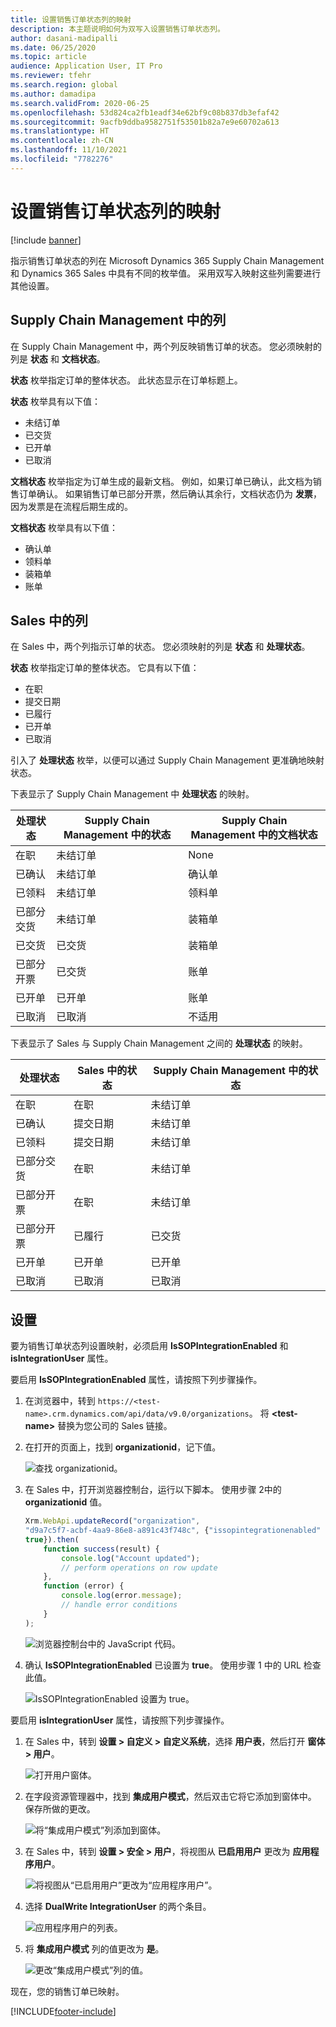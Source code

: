 ```yaml
---
title: 设置销售订单状态列的映射
description: 本主题说明如何为双写入设置销售订单状态列。
author: dasani-madipalli
ms.date: 06/25/2020
ms.topic: article
audience: Application User, IT Pro
ms.reviewer: tfehr
ms.search.region: global
ms.author: damadipa
ms.search.validFrom: 2020-06-25
ms.openlocfilehash: 53d824ca2fb1eadf34e62bf9c08b837db3efaf42
ms.sourcegitcommit: 9acfb9ddba9582751f53501b82a7e9e60702a613
ms.translationtype: HT
ms.contentlocale: zh-CN
ms.lasthandoff: 11/10/2021
ms.locfileid: "7782276"
---
```

# <a name="set-up-the-mapping-for-the-sales-order-status-columns"></a>设置销售订单状态列的映射

[!include [banner](../../includes/banner.md)]

指示销售订单状态的列在 Microsoft Dynamics 365 Supply Chain Management 和 Dynamics 365 Sales 中具有不同的枚举值。 采用双写入映射这些列需要进行其他设置。

## <a name="columns-in-supply-chain-management"></a>Supply Chain Management 中的列

在 Supply Chain Management 中，两个列反映销售订单的状态。 您必须映射的列是 **状态** 和 **文档状态**。

**状态** 枚举指定订单的整体状态。 此状态显示在订单标题上。

**状态** 枚举具有以下值：

- 未结订单
- 已交货
- 已开单
- 已取消

**文档状态** 枚举指定为订单生成的最新文档。 例如，如果订单已确认，此文档为销售订单确认。 如果销售订单已部分开票，然后确认其余行，文档状态仍为 **发票**，因为发票是在流程后期生成的。

**文档状态** 枚举具有以下值：

- 确认单
- 领料单
- 装箱单
- 账单

## <a name="columns-in-sales"></a>Sales 中的列

在 Sales 中，两个列指示订单的状态。 您必须映射的列是 **状态** 和 **处理状态**。

**状态** 枚举指定订单的整体状态。 它具有以下值：

- 在职
- 提交日期
- 已履行
- 已开单
- 已取消

引入了 **处理状态** 枚举，以便可以通过 Supply Chain Management 更准确地映射状态。

下表显示了 Supply Chain Management 中 **处理状态** 的映射。

| 处理状态   | Supply Chain Management 中的状态 | Supply Chain Management 中的文档状态 |
|---------------------|-----------------------------------|--------------------------------------------|
| 在职              | 未结订单                        | None                                       |
| 已确认           | 未结订单                        | 确认单                               |
| 已领料              | 未结订单                        | 领料单                               |
| 已部分交货 | 未结订单                        | 装箱单                               |
| 已交货           | 已交货                         | 装箱单                               |
| 已部分开票  | 已交货                         | 账单                                    |
| 已开单            | 已开单                          | 账单                                    |
| 已取消           | 已取消                         | 不适用                             |

下表显示了 Sales 与 Supply Chain Management 之间的 **处理状态** 的映射。

| 处理状态   | Sales 中的状态 | Supply Chain Management 中的状态 |
|---------------------|-----------------|-----------------------------------|
| 在职              | 在职          | 未结订单                        |
| 已确认           | 提交日期       | 未结订单                        |
| 已领料              | 提交日期       | 未结订单                        |
| 已部分交货 | 在职          | 未结订单                        |
| 已部分开票  | 在职          | 未结订单                        |
| 已部分开票  | 已履行       | 已交货                         |
| 已开单            | 已开单        | 已开单                          |
| 已取消           | 已取消       | 已取消                         |

## <a name="setup"></a>设置

要为销售订单状态列设置映射，必须启用 **IsSOPIntegrationEnabled** 和 **isIntegrationUser** 属性。

要启用 **IsSOPIntegrationEnabled** 属性，请按照下列步骤操作。

1. 在浏览器中，转到 `https://<test-name>.crm.dynamics.com/api/data/v9.0/organizations`。 将 **\<test-name\>** 替换为您公司的 Sales 链接。
2. 在打开的页面上，找到 **organizationid**，记下值。

    ![查找 organizationid。](media/sales-map-orgid.png)

3. 在 Sales 中，打开浏览器控制台，运行以下脚本。 使用步骤 2中的 **organizationid** 值。

    ```javascript
    Xrm.WebApi.updateRecord("organization",
    "d9a7c5f7-acbf-4aa9-86e8-a891c43f748c", {"issopintegrationenabled" :
    true}).then(
        function success(result) {
            console.log("Account updated");
            // perform operations on row update
        },
        function (error) {
            console.log(error.message);
            // handle error conditions
        }
    );
    ```

    ![浏览器控制台中的 JavaScript 代码。](media/sales-map-script.png)

4. 确认 **IsSOPIntegrationEnabled** 已设置为 **true**。 使用步骤 1 中的 URL 检查此值。

    ![IsSOPIntegrationEnabled 设置为 true。](media/sales-map-integration-enabled.png)

要启用 **isIntegrationUser** 属性，请按照下列步骤操作。

1. 在 Sales 中，转到 **设置 \> 自定义 \> 自定义系统**，选择 **用户表**，然后打开 **窗体 \> 用户**。

    ![打开用户窗体。](media/sales-map-user.png)

2. 在字段资源管理器中，找到 **集成用户模式**，然后双击它将它添加到窗体中。 保存所做的更改。

    ![将“集成用户模式”列添加到窗体。](media/sales-map-field-explorer.png)

3. 在 Sales 中，转到 **设置 \> 安全 \> 用户**，将视图从 **已启用用户** 更改为 **应用程序用户**。

    ![将视图从“已启用用户”更改为“应用程序用户”。](media/sales-map-enabled-users.png)

4. 选择 **DualWrite IntegrationUser** 的两个条目。

    ![应用程序用户的列表。](media/sales-map-user-mode.png)

5. 将 **集成用户模式** 列的值更改为 **是**。

    ![更改“集成用户模式”列的值。](media/sales-map-user-mode-yes.png)

现在，您的销售订单已映射。


[!INCLUDE[footer-include](../../../../includes/footer-banner.md)]